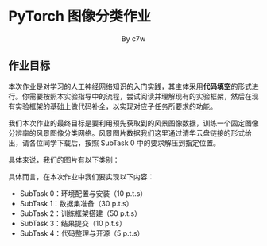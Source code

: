 # PyTorch 图像分类作业
<center>By c7w</center>

## 作业目标
本次作业是对学习的人工神经网络知识的入门实践，其主体采用**代码填空**的形式进行。你需要按照本实验指导中的流程，尝试阅读并理解现有的实验框架，然后在现有实验框架的基础上做代码补全，以实现对应子任务所要求的功能。

我们本次作业的最终目标是要利用预先获取到的风景图像数据，训练一个固定图像分辨率的风景图像分类网络。风景图片数据我们这里通过清华云盘链接的形式给出，请各位同学下载后，按照 SubTask 0 中的要求解压到指定位置。

具体来说，我们的图片有以下类别：




具体而言，在本次作业中我们要实现以下内容：

+ SubTask 0：环境配置与安装（10 p.t.s）
+ SubTask 1：数据集准备（30 p.t.s）
+ SubTask 2：训练框架搭建（50 p.t.s）
+ SubTask 3：结果提交（10 p.t.s）
+ SubTask 4：代码整理与开源（5 p.t.s）

